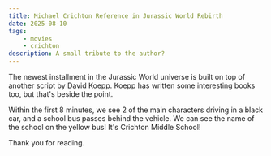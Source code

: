 ```yaml
---
title: Michael Crichton Reference in Jurassic World Rebirth
date: 2025-08-10
tags: 
    - movies
    - crichton
description: A small tribute to the author?
---
```

The newest installment in the Jurassic World universe is built on top of another script by David Koepp. Koepp has written some interesting books too, but that's beside the point.

Within the first 8 minutes, we see 2 of the main characters driving in a black car, and a school bus passes behind the vehicle. We can see the name of the school on the yellow bus! It's Crichton Middle School!

Thank you for reading.
